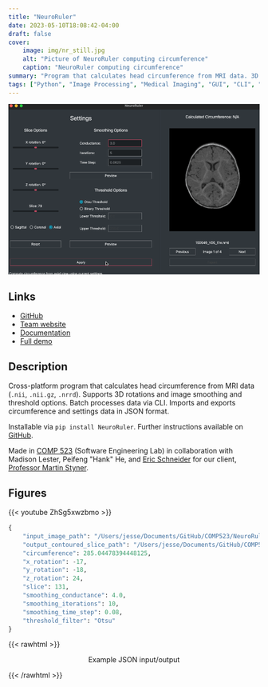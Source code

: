 ```yaml
---
title: "NeuroRuler"
date: 2023-05-10T18:08:42-04:00
draft: false
cover:
    image: img/nr_still.jpg
    alt: "Picture of NeuroRuler computing circumference"
    caption: "NeuroRuler computing circumference"
summary: "Program that calculates head circumference from MRI data. 3D rotation, smoothing, and threshold options. Batch processes data via CLI. Imports and exports circumference and settings data."
tags: ["Python", "Image Processing", "Medical Imaging", "GUI", "CLI", "COMP 523", "UNC"]
---
```


![NeuroRuler demo](img/nr_demo.gif)

## Links

* [GitHub](https://github.com/NIRALUser/NeuroRuler)
* [Team website](https://tarheels.live/comp523teamd/)
* [Documentation](https://neuroruler.readthedocs.io)
* [Full demo](https://www.youtube.com/watch?v=ZhSg5xwzbmo)

## Description

Cross-platform program that calculates head circumference from MRI data (`.nii`, `.nii.gz`, `.nrrd`). Supports 3D rotations and image smoothing and threshold options. Batch processes data via CLI. Imports and exports circumference and settings data in JSON format.

Installable via `pip install NeuroRuler`. Further instructions available on [GitHub](https://github.com/NIRALUser/NeuroRuler#install).

Made in [COMP 523](https://www.cs.unc.edu/~stotts/COMP523-s23/teams.html) (Software Engineering Lab) in collaboration with Madison Lester, Peifeng "Hank" He, and [Eric Schneider](https://eric-unc.tech) for our client, [Professor Martin Styner](https://www.cs.unc.edu/~styner/).

## Figures

{{< youtube ZhSg5xwzbmo >}}

```py
{
    "input_image_path": "/Users/jesse/Documents/GitHub/COMP523/NeuroRuler/data/MicroBiome_1month_T1w.nii.gz",
    "output_contoured_slice_path": "/Users/jesse/Documents/GitHub/COMP523/NeuroRuler/output/MicroBiome_1month_T1w/MicroBiome_1month_T1w_contoured.png",
    "circumference": 285.04478394448125,
    "x_rotation": -17,
    "y_rotation": -18,
    "z_rotation": 24,
    "slice": 131,
    "smoothing_conductance": 4.0,
    "smoothing_iterations": 10,
    "smoothing_time_step": 0.08,
    "threshold_filter": "Otsu"
}
```

{{< rawhtml >}}
<p align="center">Example JSON input/output</p>
{{< /rawhtml >}}
